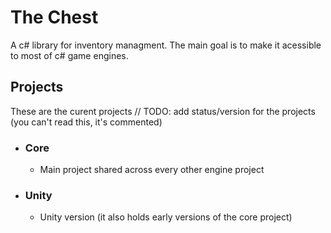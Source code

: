 # The Chest
A c# library for inventory managment. The main goal is to make it acessible to most of c# game engines.

## Projects
These are the curent projects
// TODO: add status/version for the projects (you can't read this, it's commented)

* ### Core
  * Main project shared across every other engine project
* ### Unity
  * Unity version (it also holds early versions of the core project)
